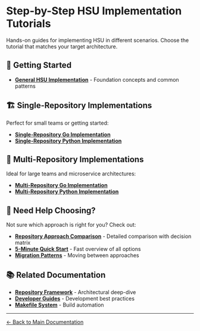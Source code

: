 # Step-by-Step HSU Implementation Tutorials

Hands-on guides for implementing HSU in different scenarios. Choose the tutorial that matches your target architecture.

## 🎯 Getting Started

- [**General HSU Implementation**](INTEGRATED_HSU_GUIDE.md) - Foundation concepts and common patterns

## 🏗️ Single-Repository Implementations

Perfect for small teams or getting started:

- [**Single-Repository Go Implementation**](INTEGRATED_HSU_SINGLE_REPO_GO_GUIDE.md)
- [**Single-Repository Python Implementation**](INTEGRATED_HSU_SINGLE_REPO_PYTHON_GUIDE.md)

## 🏢 Multi-Repository Implementations

Ideal for large teams and microservice architectures:

- [**Multi-Repository Go Implementation**](INTEGRATED_HSU_MULTI_REPO_GO_GUIDE.md)
- [**Multi-Repository Python Implementation**](INTEGRATED_HSU_MULTI_REPO_PYTHON_GUIDE.md)

## 🤔 Need Help Choosing?

Not sure which approach is right for you? Check out:

- [**Repository Approach Comparison**](../repositories/three-approaches.md) - Detailed comparison with decision matrix
- [**5-Minute Quick Start**](../QUICK_START.md) - Fast overview of all options
- [**Migration Patterns**](../repositories/migration-patterns.md) - Moving between approaches

## 📚 Related Documentation

- [**Repository Framework**](../repositories/index.md) - Architectural deep-dive
- [**Developer Guides**](../guides/index.md) - Development best practices  
- [**Makefile System**](../makefile_guide/index.md) - Build automation

---

[← Back to Main Documentation](../README.md) 